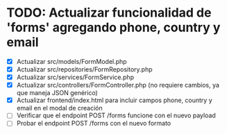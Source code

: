 # TODO: Actualizar funcionalidad de 'forms' agregando phone, country y email

- [x] Actualizar src/models/FormModel.php
- [x] Actualizar src/repositories/FormRepository.php
- [x] Actualizar src/services/FormService.php
- [x] Actualizar src/controllers/FormController.php (no requiere cambios, ya que maneja JSON genérico)
- [x] Actualizar frontend/index.html para incluir campos phone, country y email en el modal de creación
- [ ] Verificar que el endpoint POST /forms funcione con el nuevo payload
- [ ] Probar el endpoint POST /forms con el nuevo formato
